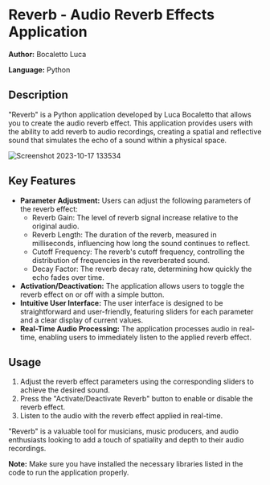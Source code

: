 # Reverb - Audio Reverb Effects Application

**Author:** Bocaletto Luca

**Language:** Python

## Description
"Reverb" is a Python application developed by Luca Bocaletto that allows you to create the audio reverb effect. This application provides users with the ability to add reverb to audio recordings, creating a spatial and reflective sound that simulates the echo of a sound within a physical space.

![Screenshot 2023-10-17 133534](https://github.com/elektronoide/Reverb/assets/134635227/3b5082c4-b2b1-4fc8-926d-1a95cd59f203)

## Key Features
- **Parameter Adjustment:** Users can adjust the following parameters of the reverb effect:
  - Reverb Gain: The level of reverb signal increase relative to the original audio.
  - Reverb Length: The duration of the reverb, measured in milliseconds, influencing how long the sound continues to reflect.
  - Cutoff Frequency: The reverb's cutoff frequency, controlling the distribution of frequencies in the reverberated sound.
  - Decay Factor: The reverb decay rate, determining how quickly the echo fades over time.
- **Activation/Deactivation:** The application allows users to toggle the reverb effect on or off with a simple button.
- **Intuitive User Interface:** The user interface is designed to be straightforward and user-friendly, featuring sliders for each parameter and a clear display of current values.
- **Real-Time Audio Processing:** The application processes audio in real-time, enabling users to immediately listen to the applied reverb effect.

## Usage
1. Adjust the reverb effect parameters using the corresponding sliders to achieve the desired sound.
2. Press the "Activate/Deactivate Reverb" button to enable or disable the reverb effect.
3. Listen to the audio with the reverb effect applied in real-time.

"Reverb" is a valuable tool for musicians, music producers, and audio enthusiasts looking to add a touch of spatiality and depth to their audio recordings.

**Note:** Make sure you have installed the necessary libraries listed in the code to run the application properly.
